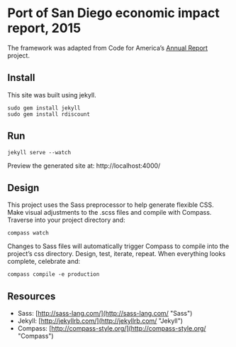 Port of San Diego economic impact report, 2015
===

The framework was adapted from Code for America’s [Annual Report](https://github.com/codeforamerica/annual/ "Code for America Annual Report") project.

Install
---

This site was built using jekyll.

    sudo gem install jekyll
    sudo gem install rdiscount

Run
---

    jekyll serve --watch

Preview the generated site at: http://localhost:4000/

Design
---

This project uses the Sass preprocessor to help generate flexible CSS. Make visual adjustments to the .scss files and compile with Compass. Traverse into your project directory and:

    compass watch

Changes to Sass files will automatically trigger Compass to compile into the project’s css directory. Design, test, iterate, repeat. When everything looks complete, celebrate and:

    compass compile -e production

Resources
---

* Sass: [http://sass-lang.com/](http://sass-lang.com/ "Sass")
* Jekyll: [http://jekyllrb.com/](http://jekyllrb.com/ "Jekyll")
* Compass: [http://compass-style.org/](http://compass-style.org/ "Compass")
